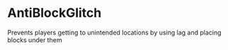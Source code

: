# AntiBlockGlitch
Prevents players getting to unintended locations by using lag and placing blocks under them
